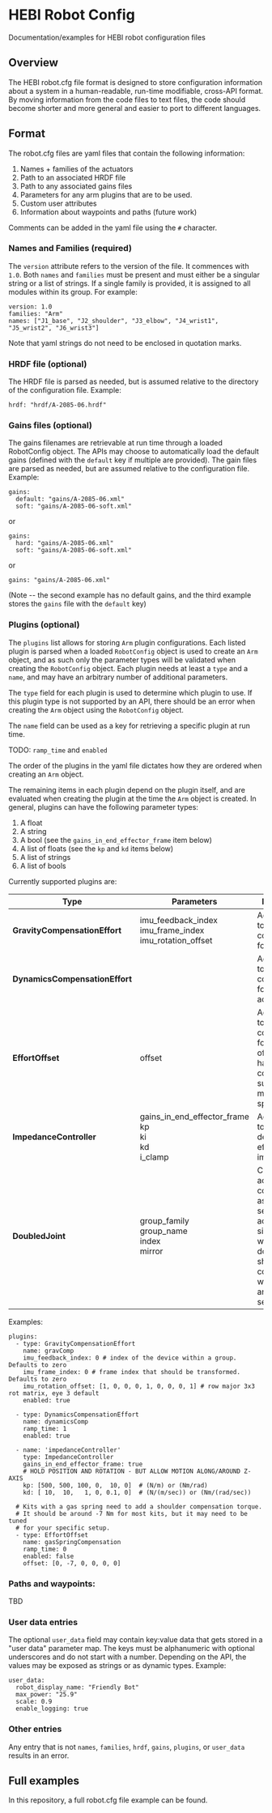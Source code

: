 # HEBI Robot Config
Documentation/examples for HEBI robot configuration files

## Overview

The HEBI robot.cfg file format is designed to store configuration information about a system in a human-readable, run-time modifiable, cross-API format.  By moving information from the code files to text files, the code should become shorter and more general and easier to port to different languages. 

## Format

The robot.cfg files are yaml files that contain the following information:
1. Names + families of the actuators
2. Path to an associated HRDF file
3. Path to any associated gains files
4. Parameters for any arm plugins that are to be used.
5. Custom user attributes
6. Information about waypoints and paths (future work)

Comments can be added in the yaml file using the `#` character.

### Names and Families (required)

The `version` attribute refers to the version of the file. It commences with `1.0`. Both `names` and `families` must be present and must either be a singular string or a list of strings. If a single family is provided, it is assigned to all modules within its group. For example:

```
version: 1.0
families: "Arm"
names: ["J1_base", "J2_shoulder", "J3_elbow", "J4_wrist1", "J5_wrist2", "J6_wrist3"]
```

Note that yaml strings do not need to be enclosed in quotation marks.

### HRDF file (optional)

The HRDF file is parsed as needed, but is assumed relative to the directory of the configuration file.  Example:

```
hrdf: "hrdf/A-2085-06.hrdf"
```

### Gains files (optional)

The gains filenames are retrievable at run time through a loaded RobotConfig object. The APIs may choose to automatically load the default gains (defined with the `default` key if multiple are provided).  The gain files are parsed as needed, but are assumed relative to the configuration file. Example:

```
gains:
  default: "gains/A-2085-06.xml"
  soft: "gains/A-2085-06-soft.xml"
```

or

```
gains:
  hard: "gains/A-2085-06.xml"
  soft: "gains/A-2085-06-soft.xml"
```

or 

```
gains: "gains/A-2085-06.xml"
```

(Note -- the second example has no default gains, and the third example stores the `gains` file with the `default` key)

### Plugins (optional)

The `plugins` list allows for storing `Arm` plugin configurations.  Each listed plugin is parsed when a loaded `RobotConfig` object is used to create an `Arm` object, and as such only the parameter types will be validated when creating the `RobotConfig` object. Each plugin needs at least a `type` and a `name`, and may have an arbitrary number of additional parameters.

The `type` field for each plugin is used to determine which plugin to use.  If this plugin type is not supported by an API, there should be an error when creating the `Arm` object using the `RobotConfig` object.

The `name` field can be used as a key for retrieving a specific plugin at run time.

TODO: `ramp_time` and `enabled`

The order of the plugins in the yaml file dictates how they are ordered when creating an `Arm` object.

The remaining items in each plugin depend on the plugin itself, and are evaluated when creating the plugin at the time the `Arm` object is created.  In general, plugins can have the following parameter types:
1. A float
2. A string
3. A bool (see the `gains_in_end_effector_frame` item below)
4. A list of floats (see the `kp` and `kd` items below)
5. A list of strings
6. A list of bools

Currently supported plugins are:

| Type                             | Parameters                                                     | Description                                                                                                                                                                                                                                                     |
|----------------------------------|----------------------------------------------------------------|-----------------------------------------------------------------------------------------------------------------------------------------------------------------------------------------------------------------------------------------------------------------|
| **GravityCompensationEffort**    | imu_feedback_index<br/>imu_frame_index<br/>imu_rotation_offset | Adds efforts to compensate for gravity                                                                                                                                                                                                                          |
| **DynamicsCompensationEffort**   |                                                                | Adds efforts to compensate for joint accelerations                                                                                                                                                                                                              |
| **EffortOffset**   | offset                                                         | Adds efforts to compensate for static offsets due to hardware configurations such as a mechanical spring assist.                                                                                                                                                |
| **ImpedanceController**   | gains_in_end_effector_frame<br/>kp<br/>ki<br/>kd<br/>i_clamp    | Adds efforts to result in the desired end-effector impedances.                                                                                                                                                                                                  |
| **DoubledJoint**   | group_family<br/>group_name<br/>index<br/>mirror               | Copies actuator commands to assist with a second actuator. This simplifies working with double shoulder configurations while treating an arm as a serial chain. |

Examples:

```
plugins:
  - type: GravityCompensationEffort
    name: gravComp
    imu_feedback_index: 0 # index of the device within a group. Defaults to zero
    imu_frame_index: 0 # frame index that should be transformed. Defaults to zero
    imu_rotation_offset: [1, 0, 0, 0, 1, 0, 0, 0, 1] # row major 3x3 rot matrix, eye 3 default
    enabled: true
    
  - type: DynamicsCompensationEffort
    name: dynamicsComp
    ramp_time: 1
    enabled: true
    
  - name: 'impedanceController'
    type: ImpedanceController
    gains_in_end_effector_frame: true
    # HOLD POSITION AND ROTATION - BUT ALLOW MOTION ALONG/AROUND Z-AXIS
    kp: [500, 500, 100, 0,  10, 0]  # (N/m) or (Nm/rad)
    kd: [ 10,  10,   1, 0, 0.1, 0]  # (N/(m/sec)) or (Nm/(rad/sec))
    
  # Kits with a gas spring need to add a shoulder compensation torque.
  # It should be around -7 Nm for most kits, but it may need to be tuned
  # for your specific setup.
  - type: EffortOffset
    name: gasSpringCompensation
    ramp_time: 0
    enabled: false
    offset: [0, -7, 0, 0, 0, 0]
```

### Paths and waypoints:

TBD

### User data entries

The optional `user_data` field may contain key:value data that gets stored in a "user data" parameter map. The keys must be alphanumeric with optional underscores and do not start with a number. Depending on the API, the values may be exposed as strings or as dynamic types. Example:

```
user_data:
  robot_display_name: "Friendly Bot"
  max_power: "25.9"
  scale: 0.9
  enable_logging: true
```

### Other entries

Any entry that is not `names`, `families`, `hrdf`, `gains`, `plugins`, or `user_data` results in an error.

## Full examples

In this repository, a full robot.cfg file example can be found.
